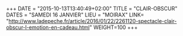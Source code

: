 +++
DATE = "2015-10-13T13:40:49+02:00"
TITLE = "CLAIR-OBSCUR"
DATES = "SAMEDI 16 JANVIER"
LIEU = "MOIRAX"
LINK= "http://www.ladepeche.fr/article/2016/01/22/2261120-spectacle-clair-obscur-l-emotion-en-cadeau.html"
WEIGHT=100
+++

